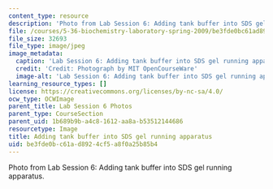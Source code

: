 ```yaml
---
content_type: resource
description: 'Photo from Lab Session 6: Adding tank buffer into SDS gel running apparatus.'
file: /courses/5-36-biochemistry-laboratory-spring-2009/be3fde0bc61ad8924cf5a8f0a25b85b4_Lab6_3.jpg
file_size: 32693
file_type: image/jpeg
image_metadata:
  caption: 'Lab Session 6: Adding tank buffer into SDS gel running apparatus.'
  credit: 'Credit: Photograph by MIT OpenCourseWare'
  image-alt: 'Lab Session 6: Adding tank buffer into SDS gel running apparatus.'
learning_resource_types: []
license: https://creativecommons.org/licenses/by-nc-sa/4.0/
ocw_type: OCWImage
parent_title: Lab Session 6 Photos
parent_type: CourseSection
parent_uid: 1b689b9b-a4c8-1612-aa8a-b53512144686
resourcetype: Image
title: Adding tank buffer into SDS gel running apparatus
uid: be3fde0b-c61a-d892-4cf5-a8f0a25b85b4
---
```

Photo from Lab Session 6: Adding tank buffer into SDS gel running apparatus.
